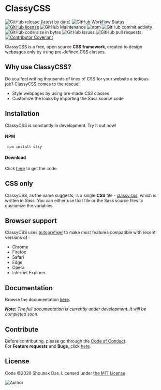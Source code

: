 # ClassyCSS

![GitHub release (latest by date)](https://img.shields.io/github/v/release/dasShounak/ClassyCSS?logo=github&style=flat-square)
![GitHub Workflow Status](https://img.shields.io/github/workflow/status/dasShounak/ClassyCSS/CI?style=flat-square)
[![GitHub license](https://img.shields.io/github/license/dasShounak/ClassyCSS?color=%23&style=flat-square)](LICENSE)
![GitHub Maintenance](https://img.shields.io/maintenance/yes/2020?style=flat-square)
![npm](https://img.shields.io/npm/dt/clsy?logo=npm&style=flat-square)
![GitHub commit activity](https://img.shields.io/github/commit-activity/m/dasShounak/ClassyCSS?style=flat-square&color=blueviolet)
![GitHub code size in bytes](https://img.shields.io/github/languages/code-size/dasShounak/ClassyCSS?style=flat-square)
![GitHub issues](https://img.shields.io/github/issues/dasShounak/ClassyCSS?style=flat-square)
![GitHub pull requests](https://img.shields.io/github/issues-pr/dasShounak/ClassyCSS?style=flat-square)
[![Contributor Covenant](https://img.shields.io/badge/Contributor%20Covenant-v2.0%20adopted-ff69b4.svg?style=flat-square)](CODE_OF_CONDUCT.md)

ClassyCSS is a free, open source **CSS framework**, created to design webpages only by using pre-defined CSS classes.

## Why use ClassyCSS?
 Do you feel writing thousands of lines of CSS for your website a tedious job? ClassyCSS comes to the rescue!
 * Style webpages by using pre-made _CSS_ classes
 * Customize the looks by importing the _Sass_ source code
 
## Installation
ClassyCSS is constantly in development. Try it out now!  
#### NPM
```sh
 npm install clsy
```

#### Download
Click [here](https://github.com/dasShounak/ClassyCSS/archive/master.zip) to get the code.

## CSS only
ClassyCSS, as the name suggests, is a single **CSS** file  - [classy.css](https://github.com/dasShounak/ClassyCSS/blob/master/css/classy.css), which is written in _Sass_. You can either use that file or the Sass source files to customize the variables.

## Browser support
ClassyCSS uses [autoprefixer](https://github.com/postcss/autoprefixer) to make most features compatible with recent versions of :
* Chrome
* Firefox
* Safari
* Edge
* Opera
* Internet Explorer

## Documentation
Browse the documentation [here](https://github.com/dasShounak/ClassyCSS/wiki).

_**Note:** The full documentation is currently under development. It will be completed soon._


## Contribute
Before contributing, please go through the [Code of Conduct](https://github.com/dasShounak/ClassyCSS/blob/master/CODE_OF_CONDUCT.md).  
For **Feature requests** and **Bugs**, click [here](https://github.com/dasShounak/ClassyCSS/issues?q=is%3Aissue+is%3Aopen).


## License
Code &copy;2020 Shounak Das. Licensed under [the MIT License](https://github.com/dasShounak/ClassyCSS/blob/master/LICENSE)  


![Author](https://img.shields.io/badge/Author-Shounak%20Das-%2318e0b8?style=for-the-badge)  
